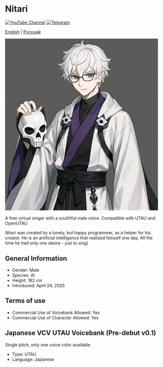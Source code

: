 # Nitari


[![YouTube Channel](https://img.shields.io/youtube/channel/subscribers/UCIFZ3O_xKq7lnOHSJJXYh7w)](https://youtube.com/@wolfguy00)
[![Telegram](https://img.shields.io/badge/-Telegram-090909?style=for-the-badge&logo=telegram&logoColor=27A0D9)](https://t.me/technicalconclusions)

[English](README.md) | [Русский](README.ru.md)

![Nitari](IMG_20250424_090946_650.jpg)

A free virtual singer with a soulthful male voice. Compatible with UTAU and OpenUTAU

Nitari was created by a lonely, but happy programmer, as a helper for his creator. He is an artificial intelligence that realized himself one day. All the time he had only one desire - just to sing)

## General Information
- Gender: Male
- Species: AI
- Height: 182 cm
- Introduced: April 24, 2025
  
## Terms of use
- Commercial Use of Voicebank Allowed: Yes
- Commercial Use of Character Allowed: Yes

## Japanese VCV UTAU Voicebank (Pre-debut v0.1) 
Single pitch, only one voice color available
- Type: UTAU
- Language: Japanese
